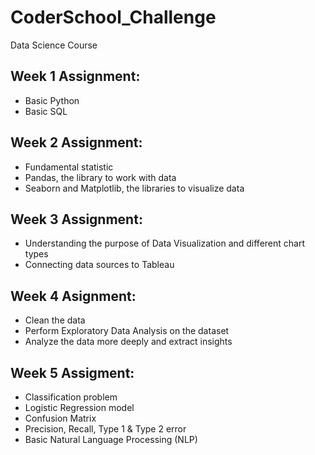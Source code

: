 # CoderSchool_Challenge
Data Science Course
## Week 1 Assignment: 
  - Basic Python
  - Basic SQL
## Week 2 Assignment:
  - Fundamental statistic
  - Pandas, the library to work with data
  - Seaborn and Matplotlib, the libraries to visualize data
## Week 3 Assignment:
  - Understanding the purpose of Data Visualization and different chart types
  - Connecting data sources to Tableau
## Week 4 Asignment:
  - Clean the data
  - Perform Exploratory Data Analysis on the dataset
  - Analyze the data more deeply and extract insights
## Week 5 Assigment:
  - Classification problem
  - Logistic Regression model
  - Confusion Matrix
  - Precision, Recall, Type 1 & Type 2 error
  - Basic Natural Language Processing (NLP)
